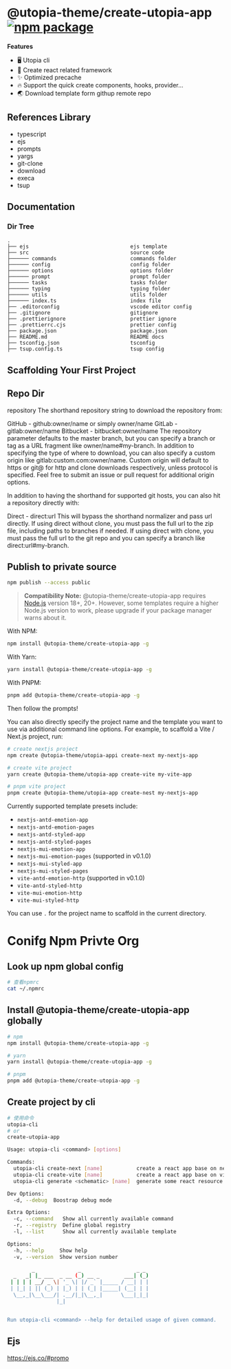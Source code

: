 # @utopia-theme/create-utopia-app <a href="https://npmjs.com/package/@utopia-theme/create-utopia-app"><img src="https://img.shields.io/npm/v/@utopia-theme/create-utopia-app" alt="npm package"></a>

**Features**

- 🖥️ Utopia cli
- 🔗 Create react related framework
- ✨ Optimized precache
- 🔥 Support the quick create components, hooks, provider...
- 🌏 Download template form githup remote repo

## References Library
- typescript
- ejs
- prompts
- yargs
- git-clone
- download
- execa
- tsup

## Documentation

### Dir Tree

```
.
├── ejs                                 ejs template
├── src                                 source code
├────── commands                        commands folder
├────── config                          config folder  
├────── options                         options folder
├────── prompt                          prompt folder
├────── tasks                           tasks folder
├────── typing                          typing folder
├────── utils                           utils folder
├────── index.ts                        index file
├── .editorconfig                       vscode editor config
├── .gitignore                          gitignore
├── .prettierignore                     prettier ignore
├── .prettierrc.cjs                     prettier config
├── package.json                        package.json
├── README.md                           README docs
├── tsconfig.json                       tsconfig
├── tsup.config.ts                      tsup config
```

## Scaffolding Your First Project

## Repo Dir
repository
The shorthand repository string to download the repository from:

GitHub - github:owner/name or simply owner/name
GitLab - gitlab:owner/name
Bitbucket - bitbucket:owner/name
The repository parameter defaults to the master branch, but you can specify a branch or tag as a URL fragment like owner/name#my-branch. In addition to specifying the type of where to download, you can also specify a custom origin like gitlab:custom.com:owner/name. Custom origin will default to https or git@ for http and clone downloads respectively, unless protocol is specified. Feel free to submit an issue or pull request for additional origin options.

In addition to having the shorthand for supported git hosts, you can also hit a repository directly with:

Direct - direct:url
This will bypass the shorthand normalizer and pass url directly. If using direct without clone, you must pass the full url to the zip file, including paths to branches if needed. If using direct with clone, you must pass the full url to the git repo and you can specify a branch like direct:url#my-branch.

## Publish to private source
```bash
npm publish --access public
```

> **Compatibility Note:**
> @utopia-theme/create-utopia-app requires [Node.js](https://nodejs.org/en/) version 18+, 20+. However, some templates require a higher Node.js version to work, please upgrade if your package manager warns about it.

With NPM:

```bash
npm install @utopia-theme/create-utopia-app -g
```

With Yarn:

```bash
yarn install @utopia-theme/create-utopia-app -g
```

With PNPM:

```bash
pnpm add @utopia-theme/create-utopia-app -g
```

Then follow the prompts!

You can also directly specify the project name and the template you want to use via additional command line options. For example, to scaffold a Vite / Next.js project, run:

```bash
# create nextjs project
npm create @utopia-theme/utopia-appi create-next my-nextjs-app

# create vite project
yarn create @utopia-theme/utopia-app create-vite my-vite-app

# pnpm vite project
pnpm create @utopia-theme/utopia-app create-nest my-nextjs-app

```

Currently supported template presets include:

- `nextjs-antd-emotion-app`
- `nextjs-antd-emotion-pages`
- `nextjs-antd-styled-app`
- `nextjs-antd-styled-pages`
- `nextjs-mui-emotion-app`
- `nextjs-mui-emotion-pages` (supported in v0.1.0)
- `nextjs-mui-styled-app`
- `nextjs-mui-styled-pages`
- `vite-antd-emotion-http` (supported in v0.1.0)
- `vite-antd-styled-http`
- `vite-mui-emotion-http`
- `vite-mui-styled-http`

You can use `.` for the project name to scaffold in the current directory.

# Conifg Npm Privte Org

## Look up npm global config
```bash
# 查看npmrc
cat ~/.npmrc 
```

## Install @utopia-theme/create-utopia-app globally
```bash
# npm
npm install @utopia-theme/create-utopia-app -g

# yarn
yarn install @utopia-theme/create-utopia-app -g

# pnpm
pnpm add @utopia-theme/create-utopia-app -g
```

## Create project by cli
```bash
# 使用命令
utopia-cli
# or
create-utopia-app
```

```bash
Usage: utopia-cli <command> [options]

Commands:
  utopia-cli create-next [name]           create a react app base on nextjs
  utopia-cli create-vite [name]           create a react app base on vite
  utopia-cli generate <schematic> [name]  generate some react resource

Dev Options:
  -d, --debug  Boostrap debug mode                                                    [boolean]

Extra Options:
  -c, --command   Show all currently available command                                [boolean]
  -r, --registry  Define global registry                                              [boolean]
  -l, --list      Show all currently available template                               [boolean]

Options:
  -h, --help     Show help                                                            [boolean]
  -v, --version  Show version number                                                  [boolean]

        _              _                  _ _
  _   _| |_ ___  _ __ (_) __ _        ___| (_)
 | | | | __/ _ \| '_ \| |/ _` |_____ / __| | |
 | |_| | || (_) | |_) | | (_| |_____| (__| | |
  \__,_|\__\___/| .__/|_|\__,_|      \___|_|_|
                |_|


Run utopia-cli <command> --help for detailed usage of given command.
```

## Ejs
https://ejs.co/#promo
